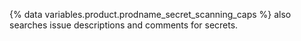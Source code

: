 {% data variables.product.prodname_secret_scanning_caps %} also searches issue descriptions and comments for secrets.

